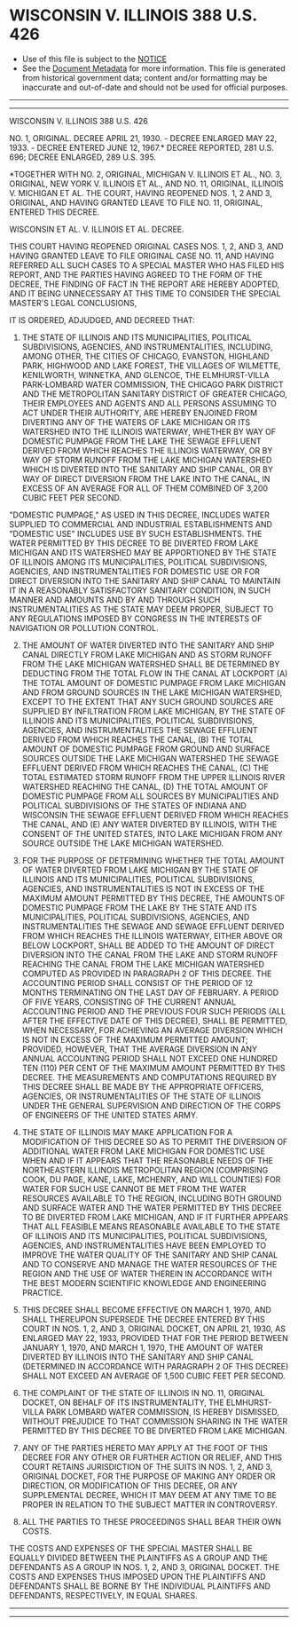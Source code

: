 ---
---

# WISCONSIN V. ILLINOIS 388 U.S. 426

* Use of this file is subject to the [NOTICE](https://github.com/publicdocs/notice/blob/master/NOTICE)
* See the [Document Metadata](../../../) for more information.
  This file is generated from historical government data; content and/or formatting may be inaccurate and out-of-date and should not be used for official purposes.

----------
----------

WISCONSIN V. ILLINOIS 388 U.S. 426

NO. 1, ORIGINAL.  DECREE APRIL 21, 1930.  - DECREE ENLARGED MAY 22, 1933.  - DECREE ENTERED JUNE 12, 1967.\*  DECREE REPORTED, 281 U.S. 696; DECREE ENLARGED, 289 U.S. 395.

\*TOGETHER WITH NO. 2, ORIGINAL, MICHIGAN V. ILLINOIS ET AL., NO. 3, ORIGINAL, NEW YORK V. ILLINOIS ET AL., AND NO. 11, ORIGINAL, ILLINOIS V. MICHIGAN ET AL. THE COURT, HAVING REOPENED NOS. 1, 2 AND 3, ORIGINAL, AND HAVING GRANTED LEAVE TO FILE NO. 11, ORIGINAL, ENTERED THIS DECREE.

WISCONSIN ET AL. V. ILLINOIS ET AL. DECREE.

THIS COURT HAVING REOPENED ORIGINAL CASES NOS. 1, 2, AND 3, AND HAVING GRANTED LEAVE TO FILE ORIGINAL CASE NO. 11, AND HAVING REFERRED ALL SUCH CASES TO A SPECIAL MASTER WHO HAS FILED HIS REPORT, AND THE PARTIES HAVING AGREED TO THE FORM OF THE DECREE, THE FINDING OF FACT IN THE REPORT ARE HEREBY ADOPTED, AND IT BEING UNNECESSARY AT THIS TIME TO CONSIDER THE SPECIAL MASTER'S LEGAL CONCLUSIONS,

IT IS ORDERED, ADJUDGED, AND DECREED THAT:

1.  THE STATE OF ILLINOIS AND ITS MUNICIPALITIES, POLITICAL SUBDIVISIONS, AGENCIES, AND INSTRUMENTALITIES, INCLUDING, AMONG OTHER, THE CITIES OF CHICAGO, EVANSTON, HIGHLAND PARK, HIGHWOOD AND LAKE FOREST, THE VILLAGES OF WILMETTE, KENILWORTH, WINNETKA, AND GLENCOE, THE ELMHURST-VILLA PARK-LOMBARD WATER COMMISSION, THE CHICAGO PARK DISTRICT AND THE METROPOLITAN SANITARY DISTRICT OF GREATER CHICAGO, THEIR EMPLOYEES AND AGENTS AND ALL PERSONS ASSUMING TO ACT UNDER THEIR AUTHORITY, ARE HEREBY ENJOINED FROM DIVERTING ANY OF THE WATERS OF LAKE MICHIGAN OR ITS WATERSHED INTO THE ILLINOIS WATERWAY, WHETHER BY WAY OF DOMESTIC PUMPAGE FROM THE LAKE THE SEWAGE EFFLUENT DERIVED FROM WHICH REACHES THE ILLINOIS WATERWAY, OR BY WAY OF STORM RUNOFF FROM THE LAKE MICHIGAN WATERSHED WHICH IS DIVERTED INTO THE SANITARY AND SHIP CANAL, OR BY WAY OF DIRECT DIVERSION FROM THE LAKE INTO THE CANAL, IN EXCESS OF AN AVERAGE FOR ALL OF THEM COMBINED OF 3,200 CUBIC FEET PER SECOND.

"DOMESTIC PUMPAGE," AS USED IN THIS DECREE, INCLUDES WATER SUPPLIED TO COMMERCIAL AND INDUSTRIAL ESTABLISHMENTS AND "DOMESTIC USE" INCLUDES USE BY SUCH ESTABLISHMENTS.  THE WATER PERMITTED BY THIS DECREE TO BE DIVERTED FROM LAKE MICHIGAN AND ITS WATERSHED MAY BE APPORTIONED BY THE STATE OF ILLINOIS AMONG ITS MUNICIPALITIES, POLITICAL SUBDIVISIONS, AGENCIES, AND INSTRUMENTALITIES FOR DOMESTIC USE OR FOR DIRECT DIVERSION INTO THE SANITARY AND SHIP CANAL TO MAINTAIN IT IN A REASONABLY SATISFACTORY SANITARY CONDITION, IN SUCH MANNER AND AMOUNTS AND BY AND THROUGH SUCH INSTRUMENTALITIES AS THE STATE MAY DEEM PROPER, SUBJECT TO ANY REGULATIONS IMPOSED BY CONGRESS IN THE INTERESTS OF NAVIGATION OR POLLUTION CONTROL.

2.  THE AMOUNT OF WATER DIVERTED INTO THE SANITARY AND SHIP CANAL DIRECTLY FROM LAKE MICHIGAN AND AS STORM RUNOFF FROM THE LAKE MICHIGAN WATERSHED SHALL BE DETERMINED BY DEDUCTING FROM THE TOTAL FLOW IN THE CANAL AT LOCKPORT (A) THE TOTAL AMOUNT OF DOMESTIC PUMPAGE FROM LAKE MICHIGAN AND FROM GROUND SOURCES IN THE LAKE MICHIGAN WATERSHED, EXCEPT TO THE EXTENT THAT ANY SUCH GROUND SOURCES ARE SUPPLIED BY INFILTRATION FROM LAKE MICHIGAN, BY THE STATE OF ILLINOIS AND ITS MUNICIPALITIES, POLITICAL SUBDIVISIONS, AGENCIES, AND INSTRUMENTALITIES THE SEWAGE EFFLUENT DERIVED FROM WHICH REACHES THE CANAL, (B) THE TOTAL AMOUNT OF DOMESTIC PUMPAGE FROM GROUND AND SURFACE SOURCES OUTSIDE THE LAKE MICHIGAN WATERSHED THE SEWAGE EFFLUENT DERIVED FROM WHICH REACHES THE CANAL, (C) THE TOTAL ESTIMATED STORM RUNOFF FROM THE UPPER ILLINOIS RIVER WATERSHED REACHING THE CANAL, (D) THE TOTAL AMOUNT OF DOMESTIC PUMPAGE FROM ALL SOURCES BY MUNICIPALITIES AND POLITICAL SUBDIVISIONS OF THE STATES OF INDIANA AND WISCONSIN THE SEWAGE EFFLUENT DERIVED FROM WHICH REACHES THE CANAL, AND (E) ANY WATER DIVERTED BY ILLINOIS, WITH THE CONSENT OF THE UNITED STATES, INTO LAKE MICHIGAN FROM ANY SOURCE OUTSIDE THE LAKE MICHIGAN WATERSHED.

3.  FOR THE PURPOSE OF DETERMINING WHETHER THE TOTAL AMOUNT OF WATER DIVERTED FROM LAKE MICHIGAN BY THE STATE OF ILLINOIS AND ITS MUNICIPALITIES, POLITICAL SUBDIVISIONS, AGENCIES, AND INSTRUMENTALITIES IS NOT IN EXCESS OF THE MAXIMUM AMOUNT PERMITTED BY THIS DECREE, THE AMOUNTS OF DOMESTIC PUMPAGE FROM THE LAKE BY THE STATE AND ITS MUNICIPALITIES, POLITICAL SUBDIVISIONS, AGENCIES, AND INSTRUMENTALITIES THE SEWAGE AND SEWAGE EFFLUENT DERIVED FROM WHICH REACHES THE ILLINOIS WATERWAY, EITHER ABOVE OR BELOW LOCKPORT, SHALL BE ADDED TO THE AMOUNT OF DIRECT DIVERSION INTO THE CANAL FROM THE LAKE AND STORM RUNOFF REACHING THE CANAL FROM THE LAKE MICHIGAN WATERSHED COMPUTED AS PROVIDED IN PARAGRAPH 2 OF THIS DECREE.  THE ACCOUNTING PERIOD SHALL CONSIST OF THE PERIOD OF 12 MONTHS TERMINATING ON THE LAST DAY OF FEBRUARY.  A PERIOD OF FIVE YEARS, CONSISTING OF THE CURRENT ANNUAL ACCOUNTING PERIOD AND THE PREVIOUS FOUR SUCH PERIODS (ALL AFTER THE EFFECTIVE DATE OF THIS DECREE), SHALL BE PERMITTED, WHEN NECESSARY, FOR ACHIEVING AN AVERAGE DIVERSION WHICH IS NOT IN EXCESS OF THE MAXIMUM PERMITTED AMOUNT; PROVIDED, HOWEVER, THAT THE AVERAGE DIVERSION IN ANY ANNUAL ACCOUNTING PERIOD SHALL NOT EXCEED ONE HUNDRED TEN (110) PER CENT OF THE MAXIMUM AMOUNT PERMITTED BY THIS DECREE.  THE MEASUREMENTS AND COMPUTATIONS REQUIRED BY THIS DECREE SHALL BE MADE BY THE APPROPRIATE OFFICERS, AGENCIES, OR INSTRUMENTALITIES OF THE STATE OF ILLINOIS UNDER THE GENERAL SUPERVISION AND DIRECTION OF THE CORPS OF ENGINEERS OF THE UNITED STATES ARMY.

4.  THE STATE OF ILLINOIS MAY MAKE APPLICATION FOR A MODIFICATION OF THIS DECREE SO AS TO PERMIT THE DIVERSION OF ADDITIONAL WATER FROM LAKE MICHIGAN FOR DOMESTIC USE WHEN AND IF IT APPEARS THAT THE REASONABLE NEEDS OF THE NORTHEASTERN ILLINOIS METROPOLITAN REGION (COMPRISING COOK, DU PAGE, KANE, LAKE, MCHENRY, AND WILL COUNTIES) FOR WATER FOR SUCH USE CANNOT BE MET FROM THE WATER RESOURCES AVAILABLE TO THE REGION, INCLUDING BOTH GROUND AND SURFACE WATER AND THE WATER PERMITTED BY THIS DECREE TO BE DIVERTED FROM LAKE MICHIGAN, AND IF IT FURTHER APPEARS THAT ALL FEASIBLE MEANS REASONABLE AVAILABLE TO THE STATE OF ILLINOIS AND ITS MUNICIPALITIES, POLITICAL SUBDIVISIONS, AGENCIES, AND INSTRUMENTALITIES HAVE BEEN EMPLOYED TO IMPROVE THE WATER QUALITY OF THE SANITARY AND SHIP CANAL AND TO CONSERVE AND MANAGE THE WATER RESOURCES OF THE REGION AND THE USE OF WATER THEREIN IN ACCORDANCE WITH THE BEST MODERN SCIENTIFIC KNOWLEDGE AND ENGINEERING PRACTICE.

5.  THIS DECREE SHALL BECOME EFFECTIVE ON MARCH 1, 1970, AND SHALL THEREUPON SUPERSEDE THE DECREE ENTERED BY THIS COURT IN NOS. 1, 2, AND 3, ORIGINAL DOCKET, ON APRIL 21, 1930, AS ENLARGED MAY 22, 1933, PROVIDED THAT FOR THE PERIOD BETWEEN JANUARY 1, 1970, AND MARCH 1, 1970, THE AMOUNT OF WATER DIVERTED BY ILLINOIS INTO THE SANITARY AND SHIP CANAL (DETERMINED IN ACCORDANCE WITH PARAGRAPH 2 OF THIS DECREE) SHALL NOT EXCEED AN AVERAGE OF 1,500 CUBIC FEET PER SECOND.

6.  THE COMPLAINT OF THE STATE OF ILLINOIS IN NO. 11, ORIGINAL DOCKET, ON BEHALF OF ITS INSTRUMENTALITY, THE ELMHURST-VILLA PARK LOMBARD WATER COMMISSION, IS HEREBY DISMISSED, WITHOUT PREJUDICE TO THAT COMMISSION SHARING IN THE WATER PERMITTED BY THIS DECREE TO BE DIVERTED FROM LAKE MICHIGAN.

7.  ANY OF THE PARTIES HERETO MAY APPLY AT THE FOOT OF THIS DECREE FOR ANY OTHER OR FURTHER ACTION OR RELIEF, AND THIS COURT RETAINS JURISDICTION OF THE SUITS IN NOS. 1, 2, AND 3, ORIGINAL DOCKET, FOR THE PURPOSE OF MAKING ANY ORDER OR DIRECTION, OR MODIFICATION OF THIS DECREE, OR ANY SUPPLEMENTAL DECREE, WHICH IT MAY DEEM AT ANY TIME TO BE PROPER IN RELATION TO THE SUBJECT MATTER IN CONTROVERSY.

8.  ALL THE PARTIES TO THESE PROCEEDINGS SHALL BEAR THEIR OWN COSTS.

THE COSTS AND EXPENSES OF THE SPECIAL MASTER SHALL BE EQUALLY DIVIDED BETWEEN THE PLAINTIFFS AS A GROUP AND THE DEFENDANTS AS A GROUP IN NOS. 1, 2, AND 3, ORIGINAL DOCKET.  THE COSTS AND EXPENSES THUS IMPOSED UPON THE PLAINTIFFS AND DEFENDANTS SHALL BE BORNE BY THE INDIVIDUAL PLAINTIFFS AND DEFENDANTS, RESPECTIVELY, IN EQUAL SHARES.


----------
----------

